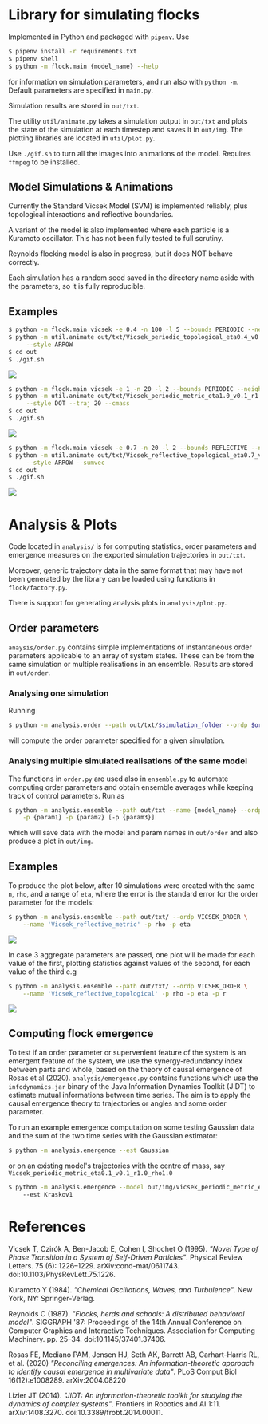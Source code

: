 # Library for simulating flocks

Implemented in Python and packaged with `pipenv`. Use

```sh
$ pipenv install -r requirements.txt
$ pipenv shell
$ python -m flock.main {model_name} --help
```

for information on simulation parameters, and run also with `python -m`. Default
parameters are specified in `main.py`.

Simulation results are stored in `out/txt`.

The utility `util/animate.py` takes a simulation output in `out/txt` and plots
the state of the simulation at each timestep and saves it in `out/img`.
The plotting libraries are located in `util/plot.py`.

Use `./gif.sh` to turn all the images into animations of the model. Requires
`ffmpeg` to be installed.

## Model Simulations & Animations
Currently the Standard Vicsek Model (SVM) is implemented reliably, plus topological
interactions and reflective boundaries.

A variant of the model is also implemented where each particle is a Kuramoto
oscillator. This has not been fully tested to full scrutiny.

Reynolds flocking model is also in progress, but it does NOT behave correctly.

Each simulation has a random seed saved in the directory name aside with the
parameters, so it is fully reproducible.

## Examples
```sh
$ python -m flock.main vicsek -e 0.4 -n 100 -l 5 --bounds PERIODIC --neighbours TOPOLOGICAL
$ python -m util.animate out/txt/Vicsek_periodic_topological_eta0.4_v0.1_r1.0_rho4.0_{seed} \
     --style ARROW
$ cd out
$ ./gif.sh
```
![](/out/gif/Vicsek_periodic_topological_eta0.4_v0.1_r1.0_rho4.0.gif)

```sh
$ python -m flock.main vicsek -e 1 -n 20 -l 2 --bounds PERIODIC --neighbours METRIC
$ python -m util.animate out/txt/Vicsek_periodic_metric_eta1.0_v0.1_r1.0_rho5.0_{seed} \
     --style DOT --traj 20 --cmass
$ cd out
$ ./gif.sh
```
![](/out/gif/Vicsek_periodic_metric_eta1.0_v0.1_r1.0_rho5.0_traj.gif)

```sh
$ python -m flock.main vicsek -e 0.7 -n 20 -l 2 --bounds REFLECTIVE --neighbours TOPOLOGICAL
$ python -m util.animate out/txt/Vicsek_reflective_topological_eta0.7_v0.1_r3.0_rho5.0_{seed} \
     --style ARROW --sumvec
$ cd out
$ ./gif.sh
```
![](/out/gif/Vicsek_reflective_topological_eta0.7_v0.1_r3.0_rho5.0_sumvec.gif)

# Analysis & Plots

Code located in `analysis/` is for computing statistics, order parameters and
emergence measures on the exported simulation trajectories in `out/txt`.

Moreover, generic trajectory data in the same format that may have not been
generated by the library can be loaded using functions in `flock/factory.py`.

There is support for generating analysis plots in `analysis/plot.py`.

## Order parameters

`anaysis/order.py` contains simple implementations of instantaneous order parameters
applicable to an array of system states. These can be from the same simulation
or multiple realisations in an ensemble. Results are stored in `out/order`.

### Analysing one simulation
Running
```sh
$ python -m analysis.order --path out/txt/$simulation_folder --ordp $ordp_name
```
will compute the order parameter specified for a given simulation.

### Analysing multiple simulated realisations of the same model
The functions in `order.py` are used also in `ensemble.py` to automate computing
order parameters and obtain ensemble averages while keeping track of control
parameters. Run as

```sh
$ python -m analysis.ensemble --path out/txt --name {model_name} --ordp {ordp_name} \
    -p {param1} -p {param2} [-p {param3}]
```
which will save data with the model and param names in `out/order` and also produce
a plot in `out/img`.

## Examples

To produce the plot below, after 10 simulations were created with the same `n`,
`rho`, and a range of `eta`, where the error is the standard error for the order
parameter for the models:

```sh
$ python -m analysis.ensemble --path out/txt/ --ordp VICSEK_ORDER \
    --name 'Vicsek_reflective_metric' -p rho -p eta
```

![](/out/plt/Vicsek_reflective_metric_rho4.0_eta_vs_vicsek_order.png)

In case 3 aggregate parameters are passed, one plot will be made for each value of the first, plotting statistics against values of the second, for each value of the third e.g

```sh
$ python -m analysis.ensemble --path out/txt/ --ordp VICSEK_ORDER \
    --name 'Vicsek_reflective_topological' -p rho -p eta -p r
```

![](/out/plt/Vicsek_reflective_topological_rho2.5_eta_r_vs_avg_abs_vel.png)

## Computing flock emergence

To test if an order parameter or supervenient feature of the system is an
emergent feature of the system, we use the synergy-redundancy index between
parts and whole, based on the theory of causal emergence of Rosas et al (2020).
`analysis/emergence.py` contains functions which use the `infodynamics.jar`
binary of the Java Information Dynamics Toolkit (JIDT) to estimate mutual
informations between time series. The aim is to apply the causal emergence
theory to trajectories or angles and some order parameter.

To run an example emergence computation on some testing Gaussian data and the sum of the two time
series with the Gaussian estimator:

```sh
$ python -m analysis.emergence --est Gaussian
```

or on an existing model's trajectories with the centre of mass, say `Vicsek_periodic_metric_eta0.1_v0.1_r1.0_rho1.0`

```sh
$ python -m analysis.emergence --model out/img/Vicsek_periodic_metric_eta0.1_v0.1_r1.0_rho1.0
    --est Kraskov1
```

# References

Vicsek T, Czirók A, Ben-Jacob E, Cohen I, Shochet O (1995). _"Novel Type of Phase Transition in a System of Self-Driven Particles"_. Physical Review Letters. 75 (6): 1226–1229. arXiv:cond-mat/0611743.
doi:10.1103/PhysRevLett.75.1226.

Kuramoto Y (1984). _"Chemical Oscillations, Waves, and Turbulence"_. New York, NY: Springer-Verlag.

Reynolds C (1987). _"Flocks, herds and schools: A distributed behavioral model"_.
SIGGRAPH '87: Proceedings of the 14th Annual Conference on Computer Graphics and Interactive Techniques.
Association for Computing Machinery. pp. 25–34. doi:10.1145/37401.37406.

Rosas FE, Mediano PAM, Jensen HJ, Seth AK, Barrett AB, Carhart-Harris RL, et al. (2020)
_"Reconciling emergences: An information-theoretic approach to identify causal emergence in
multivariate data"_. PLoS Comput Biol 16(12):e1008289. arXiv:2004.08220

Lizier JT (2014). _"JIDT: An information-theoretic toolkit for studying the dynamics of complex systems"_.
Frontiers in Robotics and AI 1:11. arXiv:1408.3270.
doi:10.3389/frobt.2014.00011.

